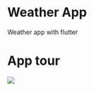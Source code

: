 # Weather App
Weather app with flutter

# App tour
![](https://github.com/Ziad-Hegazy/Weather-App/blob/main/App_tour.gif)
